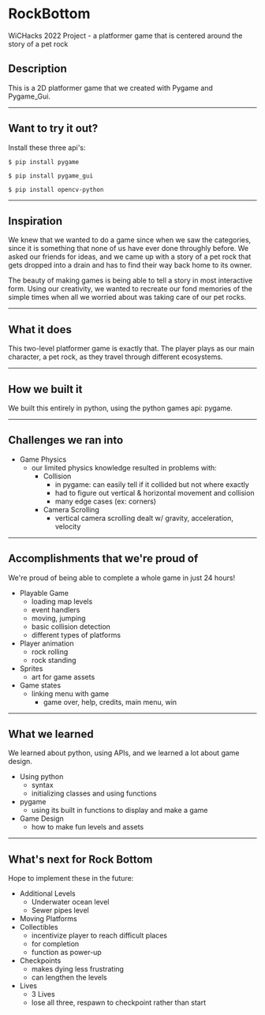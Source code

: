 # RockBottom
WiCHacks 2022 Project - a platformer game that is centered around the story of a pet rock

## Description
This is a 2D platformer game that we created with Pygame and Pygame_Gui.

--- 

## Want to try it out?
Install these three api's: 
```
$ pip install pygame
```
```
$ pip install pygame_gui
```
```
$ pip install opencv-python
```

---

## Inspiration
We knew that we wanted to do a game since when we saw the categories, since it is something that none of us have ever done throughly before. 
We asked our friends for ideas, and we came up with a story of a pet rock that gets dropped into a drain and has to find their way back home 
to its owner. 

The beauty of making games is being able to tell a story in most interactive form. Using our creativity, we wanted to recreate our fond memories 
of the simple times when all we worried about was taking care of our pet rocks.

--- 

## What it does
This two-level platformer game is exactly that. The player plays as our main character, a pet rock, as they travel through different ecosystems. 

--- 

## How we built it
We built this entirely in python, using the python games api: pygame.

--- 

## Challenges we ran into
- Game Physics
  - our limited physics knowledge resulted in problems with:
    - Collision
      - in pygame: can easily tell if it collided but not where exactly 
      - had to figure out vertical & horizontal movement and collision 
      - many edge cases (ex: corners)
    - Camera Scrolling 
      - vertical camera scrolling dealt w/ gravity, acceleration, velocity 

--- 

## Accomplishments that we're proud of
We're proud of being able to complete a whole game in just 24 hours!
- Playable Game
  - loading map levels
  - event handlers 
  - moving, jumping 
  - basic collision detection
  - different types of platforms
- Player animation 
  - rock rolling 
  - rock standing  
- Sprites 
  - art for game assets
- Game states
  - linking menu with game
    - game over, help, credits, main menu, win

--- 

## What we learned
We learned about python, using APIs, and we learned a lot about game design. 
- Using python 
  - syntax 
  - initializing classes and using functions
- pygame 
  - using its built in functions to display and make a game
- Game Design
  - how to make fun levels and assets 

--- 

## What's next for Rock Bottom
Hope to implement these in the future:
- Additional Levels
  - Underwater ocean level 
  - Sewer pipes level 
- Moving Platforms
- Collectibles
  - incentivize player to reach difficult places
  - for completion 
  - function as power-up
- Checkpoints 
  - makes dying less frustrating 
  - can lengthen the levels 
- Lives
  - 3 Lives 
  - lose all three, respawn to checkpoint rather than start


